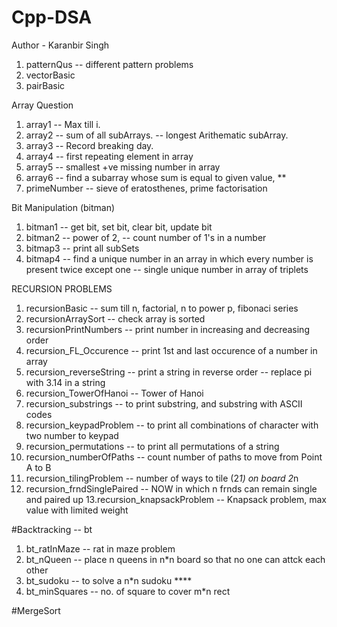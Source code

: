 # Cpp-DSA
Author - Karanbir Singh

1. patternQus            -- different pattern problems
2. vectorBasic
3. pairBasic

Array Question 
1. array1                   -- Max till i.
2. array2                   -- sum of all subArrays.
                            -- longest Arithematic subArray.
3. array3                   -- Record breaking day.
4. array4                   -- first repeating element in array
5. array5                   -- smallest +ve missing number in array
6. array6                   -- find a subarray whose sum is equal to given value, **
7. primeNumber              -- sieve of eratosthenes, prime factorisation

Bit Manipulation (bitman)
1. bitman1                 -- get bit, set bit, clear bit, update bit
2. bitman2                 -- power of 2, 
                           -- count number of 1's in a number
3. bitmap3                 -- print all subSets
4. bitmap4                 -- find a unique number in an array in which every number is present twice  except one
                           -- single unique number in array of triplets

RECURSION PROBLEMS
1. recursionBasic                  -- sum till n,   factorial,   n to power p,   fibonaci series
2. recursionArraySort              -- check array is sorted
3. recursionPrintNumbers           -- print number in increasing and decreasing order
4. recursion_FL_Occurence          -- print 1st and last occurence of a number in array
5. recursion_reverseString          -- print a string in reverse order
                                    -- replace pi with 3.14 in a string
6. recursion_TowerOfHanoi           -- Tower of Hanoi
7. recursion_substrings              -- to print substring, and substring with ASCII codes
8. recursion_keypadProblem          -- to print all combinations of character with two number to keypad
9. recursion_permutations           -- to print all permutations of a string
10. recursion_numberOfPaths         -- count number of paths to move from Point A to B
11. recursion_tilingProblem         -- number of ways to tile (2*1) on board 2*n 
12. recursion_frndSinglePaired      -- NOW in which n frnds can remain single and paired up
13.recursion_knapsackProblem        -- Knapsack problem, max value with limited weight

#Backtracking -- bt
1. bt_ratInMaze                      -- rat in maze problem
2. bt_nQueen                         -- place n queens in n*n board so that no one can attck each other   
3. bt_sudoku                         -- to solve a n*n sudoku ****
4. bt_minSquares                     -- no. of square to cover m*n rect

#MergeSort